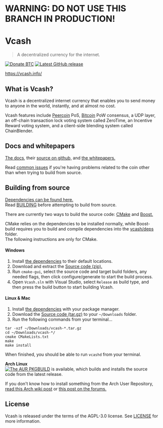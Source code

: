 # WARNING: DO NOT USE THIS BRANCH IN PRODUCTION!    
# Vcash
> A decentralized currency for the internet.

[![Donate BTC](https://img.shields.io/badge/Donate-BTC-yellow.svg)](https://blockchain.info/address/3MTVHcDrbiwrp5N6rT2DwrMCXMBP3rT7ty) [![Latest GitHub release](https://img.shields.io/github/release/openvcash/vcash.svg)](https://github.com/openvcash/vcash/releases/latest)  

https://vcash.info/  

What is Vcash?
---
Vcash is a decentralized internet currency that enables you to send money to anyone in the world, instantly, and at almost no cost.

Vcash features include [Peercoin](https://github.com/ppcoin/ppcoin) PoS, [Bitcoin](https://github.com/bitcoin/bitcoin) PoW consensus, a UDP layer, an off-chain transaction lock voting system called ZeroTime, an Incentive Reward voting system, and a client-side blending system called ChainBlender.

Docs and whitepapers
---
[The docs](https://docs.vcash.info/), their [source on github,](https://github.com/openvcash/docs.vcash.info) and [the whitepapers.](https://github.com/openvcash/papers)  

Read [common issues](docs/COMMON_ISSUES.md) if you're having problems related to the coin other than when trying to build from source.

Building from source
---
[Dependencies can be found here.](docs/DEPENDENCIES.md)  
Read [BUILDING](docs/BUILDING.md) before attempting to build from source.  

There are currently two ways to build the source code: [CMake](https://cmake.org/) and [Boost.](http://www.boost.org/build/)

CMake relies on the dependencies to be installed normally, while Boost-build requires you to build and compile dependencies into the [vcash/deps](deps) folder.  
The following instructions are only for CMake.

#### Windows
1. Install [the dependencies](docs/DEPENDENCIES.md) to their default locations.
2. Download and extract the [Source code (zip).](https://github.com/openvcash/vcash/releases/latest)
3. Run `cmake-gui`, select the source code and target build folders, any needed flags, then click configure/generate to start the build process.
4. Open `Vcash.sln` with Visual Studio, select `Release` as build type, and then press the build button to start building Vcash.

#### Linux & Mac
1. Install [the dependencies](docs/DEPENDENCIES.md) with your package manager.
2. Download the [Source code (tar.gz)](https://github.com/openvcash/vcash/releases/latest) to your `~/Downloads` folder.
3. Run the following commands from your terminal...
```
tar -xzf ~/Downloads/vcash-*.tar.gz
cd ~/Downloads/vcash-*/
cmake CMakeLists.txt
make
make install
```

When finished, you should be able to run `vcashd` from your terminal.  

**Arch Linux**  
[![The AUR PKGBUILD](https://img.shields.io/aur/version/vcash.svg)](https://aur.archlinux.org/packages/vcash/) is available, which builds and installs the source code from the latest release.

If you don't know how to install something from the Arch User Repository, [read this Arch wiki post](https://wiki.archlinux.org/index.php/AUR_helpers) or [this post on the forums.](https://forum.vcash.info/d/56-arch-linux-aur-pkgbuild-s)

License
---
Vcash is released under the terms of the AGPL-3.0 license. See [LICENSE](LICENSE) for more information.
